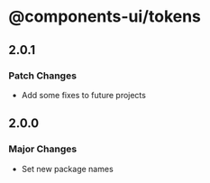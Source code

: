 # @components-ui/tokens

## 2.0.1

### Patch Changes

- Add some fixes to future projects

## 2.0.0

### Major Changes

- Set new package names
